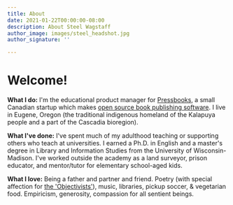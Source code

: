 ```yaml
---
title: About
date: 2021-01-22T00:00:00-08:00
description: About Steel Wagstaff
author_image: images/steel_headshot.jpg
author_signature: ''

---
```

# Welcome!

**What I do:** I'm the educational product manager for [Pressbooks](https://pressbooks.com), a small Canadian startup which makes [open source book publishing software](https://pressbooks.org). I live in Eugene, Oregon (the traditional indigenous homeland of the Kalapuya people and a part of the Cascadia bioregion).

**What I've done:** I've spent much of my adulthood teaching or supporting others who teach at universities. I earned a Ph.D. in English and a master's degree in Library and Information Studies from the University of Wisconsin-Madison. I've worked outside the academy as a land surveyor, prison educator, and mentor/tutor for elementary school-aged kids.

**What I love:** Being a father and partner and friend. Poetry (with special affection for [the 'Objectivists'](https://theobjectivists.org/)), music, libraries, pickup soccer, & vegetarian food. Empiricism, generosity, compassion for all sentient beings.